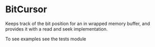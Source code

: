 # BitCursor
Keeps track of the bit position for an in wrapped memory buffer, and provides it with a read and seek implementation. 

To see examples see the tests module
